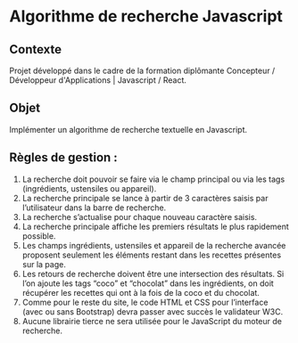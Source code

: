 # Algorithme de recherche Javascript

## Contexte

Projet développé dans le cadre de la formation diplômante Concepteur / Développeur d'Applications | Javascript / React.

## Objet

Implémenter un algorithme de recherche textuelle en Javascript.

## Règles de gestion :

1. La recherche doit pouvoir se faire via le champ principal ou via les tags (ingrédients, ustensiles ou appareil).
2. La recherche principale se lance à partir de 3 caractères saisis par l’utilisateur dans la barre de recherche.
3. La recherche s’actualise pour chaque nouveau caractère saisis.
4. La recherche principale affiche les premiers résultats le plus rapidement possible.
5. Les champs ingrédients, ustensiles et appareil de la recherche avancée proposent seulement les éléments restant dans les recettes présentes sur la page.
6. Les retours de recherche doivent être une intersection des résultats. Si l’on ajoute les tags “coco” et “chocolat” dans les ingrédients, on doit récupérer les recettes qui ont à la fois de la coco et du chocolat.
7. Comme pour le reste du site, le code HTML et CSS pour l’interface (avec ou sans Bootstrap) devra passer avec succès le validateur W3C.
8. Aucune librairie tierce ne sera utilisée pour le JavaScript du moteur de recherche.
